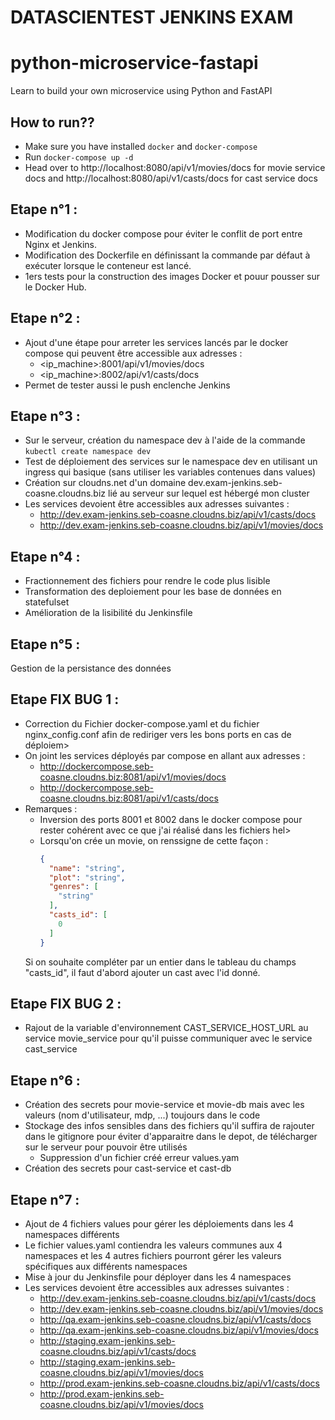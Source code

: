 # DATASCIENTEST JENKINS EXAM
# python-microservice-fastapi
Learn to build your own microservice using Python and FastAPI

## How to run??
 - Make sure you have installed `docker` and `docker-compose`
 - Run `docker-compose up -d`
 - Head over to http://localhost:8080/api/v1/movies/docs for movie service docs 
   and http://localhost:8080/api/v1/casts/docs for cast service docs

## Etape n°1 :
 - Modification du docker compose pour éviter le conflit de port entre Nginx et Jenkins.
 - Modification des Dockerfile en définissant la commande par défaut à exécuter lorsque le conteneur est lancé.
 - 1ers tests pour la construction des images Docker et pouur pousser sur le Docker Hub.

## Etape n°2 :
 - Ajout d'une étape pour arreter les services lancés par le docker compose qui peuvent être accessible aux adresses :
	- <ip_machine>:8001/api/v1/movies/docs
	- <ip_machine>:8002/api/v1/casts/docs
 - Permet de tester aussi le push enclenche Jenkins

## Etape n°3 : 
 - Sur le serveur, création du namespace dev à l'aide de la commande `kubectl create namespace dev`
 - Test de déploiement des services sur le namespace dev en utilisant un ingress qui basique (sans utiliser les variables contenues dans values)
 - Création sur cloudns.net d'un domaine dev.exam-jenkins.seb-coasne.cloudns.biz lié au serveur sur lequel est hébergé mon cluster
 - Les services devoient être accessibles aux adresses suivantes :
	- http://dev.exam-jenkins.seb-coasne.cloudns.biz/api/v1/casts/docs
	- http://dev.exam-jenkins.seb-coasne.cloudns.biz/api/v1/movies/docs

## Etape n°4 :
 - Fractionnement des fichiers pour rendre le code plus lisible
 - Transformation des deploiement pour les base de données en statefulset
 - Amélioration de la lisibilité du Jenkinsfile

## Etape n°5 :
 Gestion de la persistance des données 

## Etape FIX BUG 1 : 
 - Correction du Fichier docker-compose.yaml et du fichier nginx_config.conf afin de rediriger vers les bons ports en cas de déploiem>
 - On joint les services déployés par compose en allant aux adresses :
    - http://dockercompose.seb-coasne.cloudns.biz:8081/api/v1/movies/docs
    - http://dockercompose.seb-coasne.cloudns.biz:8081/api/v1/casts/docs
 - Remarques :
    - Inversion des ports 8001 et 8002 dans le docker compose pour rester cohérent avec ce que j'ai réalisé dans les fichiers hel>
    - Lorsqu'on crée un movie, on renssigne de cette façon :
      ```JSON
      {
        "name": "string",
        "plot": "string",
        "genres": [
          "string"
        ],
        "casts_id": [
          0
        ]
      }
      ```
    Si on souhaite compléter par un entier dans le tableau du champs "casts_id", il faut d'abord ajouter un cast avec l'id donné.

## Etape FIX BUG 2 : 
 - Rajout de la variable d'environnement CAST_SERVICE_HOST_URL au service movie_service pour qu'il puisse communiquer avec le service cast_service

## Etape n°6 :
 - Création des secrets pour movie-service et movie-db mais avec les valeurs (nom d'utilisateur, mdp, ...) toujours dans le code
 - Stockage des infos sensibles dans des fichiers qu'il suffira de rajouter dans le gitignore pour éviter d'apparaitre dans le depot, de télécharger sur le serveur pour pouvoir être utilisés 
	+ Suppression d'un fichier créé erreur values.yam
 - Création des secrets pour cast-service et cast-db

 ## Etape n°7 :
 - Ajout de 4 fichiers values pour gérer les déploiements dans les 4 namespaces différents
 - Le fichier values.yaml contiendra les valeurs communes aux 4 namespaces et les 4 autres fichiers pourront gérer les valeurs spécifiques aux différents namespaces
 - Mise à jour du Jenkinsfile pour déployer dans les 4 namespaces
 - Les services devoient être accessibles aux adresses suivantes :
    - http://dev.exam-jenkins.seb-coasne.cloudns.biz/api/v1/casts/docs
    - http://dev.exam-jenkins.seb-coasne.cloudns.biz/api/v1/movies/docs
    - http://qa.exam-jenkins.seb-coasne.cloudns.biz/api/v1/casts/docs
    - http://qa.exam-jenkins.seb-coasne.cloudns.biz/api/v1/movies/docs
    - http://staging.exam-jenkins.seb-coasne.cloudns.biz/api/v1/casts/docs
    - http://staging.exam-jenkins.seb-coasne.cloudns.biz/api/v1/movies/docs
    - http://prod.exam-jenkins.seb-coasne.cloudns.biz/api/v1/casts/docs
    - http://prod.exam-jenkins.seb-coasne.cloudns.biz/api/v1/movies/docs